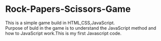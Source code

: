 # Rock-Papers-Scissors-Game<br>
This is a simple game build in HTML,CSS,JavaScript.<br>Purpose of buld in the game is to understand the JavaScript method and how to JavaScript work.This is my first Javascript code.
